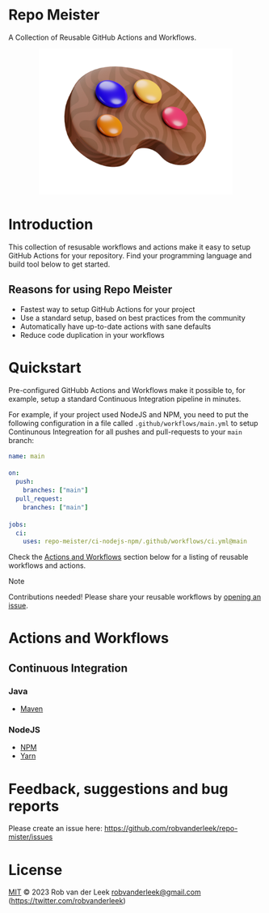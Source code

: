 # Repo Meister

A Collection of Reusable GitHub Actions and Workflows.

<div align="center">
  <img src="docs/repo-meister-logo.png" width="384"/>
</div>

# Introduction

This collection of resusable workflows and actions make it easy to setup GitHub Actions for your repository. Find your programming language and build tool below to get started.

## Reasons for using Repo Meister

- Fastest way to setup GitHub Actions for your project
- Use a standard setup, based on best practices from the community
- Automatically have up-to-date actions with sane defaults
- Reduce code duplication in your workflows

# Quickstart

Pre-configured GitHubb Actions and Workflows make it possible to, for example, setup a standard Continuous Integration pipeline in minutes.

For example, if your project used NodeJS and NPM, you need to put the following configuration in a file called `.github/workflows/main.yml` to setup Continunous Integreation for all pushes and pull-requests to your `main` branch:

```yaml
name: main

on:
  push:
    branches: ["main"]
  pull_request:
    branches: ["main"]

jobs:
  ci:
    uses: repo-meister/ci-nodejs-npm/.github/workflows/ci.yml@main
```

Check the [Actions and Workflows](#actions-and-workflows) section below for a listing of reusable workflows and actions.

> [!NOTE]
> Contributions needed! Please share your reusable workflows by [opening an issue](https://github.com/robvanderleek/repo-meister/issues/new).

# Actions and Workflows

## Continuous Integration

### Java

- [Maven](https://github.com/repo-meister-actions/ci-java-maven#readme)

### NodeJS

- [NPM](https://github.com/repo-meister-actions/ci-nodejs-npm#readme)
- [Yarn](https://github.com/repo-meister-actions/ci-nodejs-yarn#readme)

# Feedback, suggestions and bug reports

Please create an issue here: https://github.com/robvanderleek/repo-mister/issues

# License

[MIT](LICENSE) © 2023 Rob van der Leek <robvanderleek@gmail.com>
(https://twitter.com/robvanderleek)
